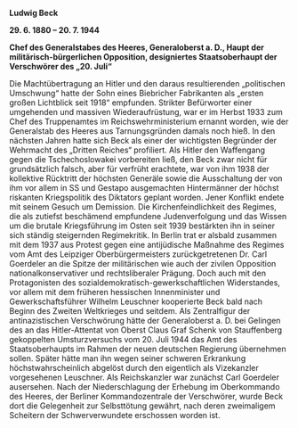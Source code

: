 **Ludwig Beck**

**29. 6. 1880 – 20. 7. 1944**

**Chef des Generalstabes des Heeres, Generaloberst a. D., Haupt der
militärisch-bürgerlichen Opposition, designiertes Staatsoberhaupt der
Verschwörer des „20. Juli“**

Die Machtübertragung an Hitler und den daraus resultierenden
„politischen Umschwung“ hatte der Sohn eines Biebricher Fabrikanten als
„ersten großen Lichtblick seit 1918“ empfunden. Strikter Befürworter
einer umgehenden und massiven Wiederaufrüstung, war er im Herbst 1933
zum Chef des Truppenamtes im Reichswehrministerium ernannt worden, wie
der Generalstab des Heeres aus Tarnungsgründen damals noch hieß. In den
nächsten Jahren hatte sich Beck als einer der wichtigsten Begründer der
Wehrmacht des „Dritten Reiches“ profiliert. Als Hitler den Waffengang
gegen die Tschechoslowakei vorbereiten ließ, den Beck zwar nicht für
grundsätzlich falsch, aber für verfrüht erachtete, war von ihm 1938 der
kollektive Rücktritt der höchsten Generäle sowie die Ausschaltung der
von ihm vor allem in SS und Gestapo ausgemachten Hintermänner der höchst
riskanten Kriegspolitik des Diktators geplant worden. Jener Konflikt
endete mit seinem Gesuch um Demission. Die Kirchenfeindlichkeit des
Regimes, die als zutiefst beschämend empfundene Judenverfolgung und das
Wissen um die brutale Kriegsführung im Osten seit 1939 bestärkten ihn in
seiner sich ständig steigernden Regimekritik. In Berlin trat er alsbald
zusammen mit dem 1937 aus Protest gegen eine antijüdische Maßnahme des
Regimes vom Amt des Leipziger Oberbürgermeisters zurückgetretenen Dr.
Carl Goerdeler an die Spitze der militärischen wie auch der zivilen
Opposition nationalkonservativer und rechtsliberaler Prägung. Doch auch
mit den Protagonisten des sozialdemokratisch-gewerkschaftlichen
Widerstandes, vor allem mit dem früheren hessischen Innenminister und
Gewerkschaftsführer Wilhelm Leuschner kooperierte Beck bald nach Beginn
des Zweiten Weltkrieges und seitdem. Als Zentralfigur der
antinazistischen Verschwörung hätte der Generaloberst a. D. bei Gelingen
des an das Hitler-Attentat von Oberst Claus Graf Schenk von Stauffenberg
gekoppelten Umsturzversuchs vom 20. Juli 1944 das Amt des
Staatsoberhaupts im Rahmen der neuen deutschen Regierung übernehmen
sollen. Später hätte man ihn wegen seiner schweren Erkrankung
höchstwahrscheinlich abgelöst durch den eigentlich als Vizekanzler
vorgesehenen Leuschner. Als Reichskanzler war zunächst Carl Goerdeler
ausersehen. Nach der Niederschlagung der Erhebung im Oberkommando des
Heeres, der Berliner Kommandozentrale der Verschwörer, wurde Beck dort
die Gelegenheit zur Selbsttötung gewährt, nach deren zweimaligem
Scheitern der Schwerverwundete erschossen worden ist.
